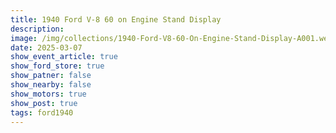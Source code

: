 ```yaml
---
title: 1940 Ford V-8 60 on Engine Stand Display
description: 
image: /img/collections/1940-Ford-V8-60-On-Engine-Stand-Display-A001.webp
date: 2025-03-07
show_event_article: true
show_ford_store: true
show_patner: false
show_nearby: false
show_motors: true
show_post: true
tags: ford1940
---
```


